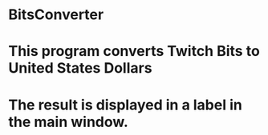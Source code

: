 # BitsConverter

# This program converts Twitch Bits to United States Dollars
# The result is displayed in a label in the main window.
